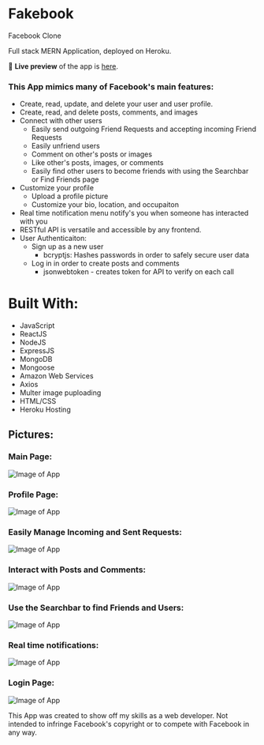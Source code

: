 # Fakebook

Facebook Clone

Full stack MERN Application, deployed on Heroku.

🔗 **Live preview** of the app is [here](https://justins-fakebook.herokuapp.com/).

### This App mimics many of Facebook's main features:
* Create, read, update, and delete your user and user profile.
* Create, read, and delete posts, comments, and images
* Connect with other users 
  * Easily send outgoing Friend Requests and accepting incoming Friend Requests
  * Easily unfriend users
  * Comment on other's posts or images
  * Like other's posts, images, or comments
  * Easily find other users to become friends with using the Searchbar or Find Friends page
* Customize your profile
  * Upload a profile picture
  * Customize your bio, location, and occupaiton
* Real time notification menu notify's you when someone has interacted with you
* RESTful API is versatile and accessible by any frontend.
* User Authenticaiton:
  * Sign up as a new user
    * bcryptjs: Hashes passwords in order to safely secure user data
  * Log in in order to create posts and comments
    * jsonwebtoken - creates token for API to verify on each call

# Built With:

- JavaScript
- ReactJS
- NodeJS
- ExpressJS
- MongoDB 
- Mongoose
- Amazon Web Services
- Axios
- Multer image puploading
- HTML/CSS
- Heroku Hosting

## Pictures:

### Main Page:
![Image of App](./images/ReadMe-Main.png)

### Profile Page:
![Image of App](./images/ReadMe-ProfilePage.png)

### Easily Manage Incoming and Sent Requests:
![Image of App](./images/ReadMe-FindFriends.png)

### Interact with Posts and Comments:
![Image of App](./images/ReadMe-Post.png)

### Use the Searchbar to find Friends and Users:
![Image of App](./images/ReadMe-SearchBar2.png)  

### Real time notifications:
![Image of App](./images/ReadMe-Notifications2.png)

### Login Page:
![Image of App](./images/ReadMe-Login.png)


This App was created to show off my skills as a web developer. Not intended to infringe Facebook's copyright or to compete with Facebook in any way.
